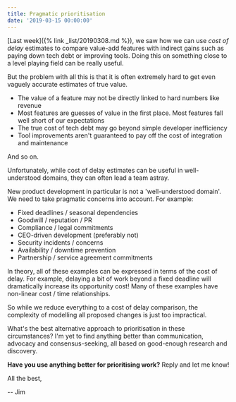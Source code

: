 ```yaml
---
title: Pragmatic prioritisation
date: '2019-03-15 00:00:00'
---
```


[Last week]({% link _list/20190308.md %}), we saw how we can use _cost of delay_ estimates to compare value-add features with indirect gains such as paying down tech debt or improving tools. Doing this on something close to a level playing field can be really useful.

But the problem with all this is that it is often extremely hard to get even vaguely accurate estimates of true value.

* The value of a feature may not be directly linked to hard numbers like revenue
* Most features are guesses of value in the first place. Most features fall well short of our expectations
* The true cost of tech debt may go beyond simple developer inefficiency
* Tool improvements aren't guaranteed to pay off the cost of integration and maintenance

And so on.

Unfortunately, while cost of delay estimates can be useful in well-understood domains, they can often lead a team astray.

New product development in particular is not a 'well-understood domain'. We need to take pragmatic concerns into account. For example:

* Fixed deadlines / seasonal dependencies
* Goodwill / reputation / PR
* Compliance / legal commitments
* CEO-driven development (preferably not)
* Security incidents / concerns
* Availability / downtime prevention
* Partnership / service agreement commitments

In theory, all of these examples can be expressed in terms of the cost of delay. For example, delaying a bit of work beyond a fixed deadline will dramatically increase its opportunity cost! Many of these examples have non-linear cost / time relationships.

So while we reduce everything to a cost of delay comparison, the complexity of modelling all proposed changes is just too impractical.

What's the best alternative approach to prioritisation in these circumstances? I'm yet to find anything better than communication, advocacy and consensus-seeking, all based on good-enough research and discovery.

__Have you use anything better for prioritising work?__ Reply and let me know!

All the best,

-- Jim
